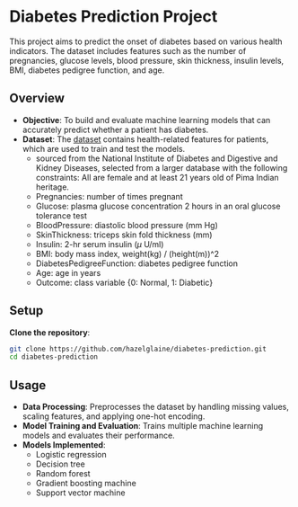 # Diabetes Prediction Project

This project aims to predict the onset of diabetes based on various health indicators. The dataset includes features such as the number of pregnancies, glucose levels, blood pressure, skin thickness, insulin levels, BMI, diabetes pedigree function, and age.

## Overview

- **Objective**: To build and evaluate machine learning models that can accurately predict whether a patient has diabetes.
- **Dataset**: The <a href="https://www.kaggle.com/datasets/mathchi/diabetes-data-set"> dataset</a> contains health-related features for patients, which are used to train and test the models.
     - sourced from the National Institute of Diabetes and Digestive and Kidney Diseases, selected from a larger database with the following constraints: All are female and at least 21 years old of Pima Indian heritage.
     - Pregnancies: number of times pregnant
     - Glucose: plasma glucose concentration 2 hours in an oral glucose tolerance test
     - BloodPressure: diastolic blood pressure (mm Hg)
     - SkinThickness: triceps skin fold thickness (mm)
     - Insulin: 2-hr serum insulin ($\mu$ U/ml)
     - BMI: body mass index, weight(kg) / (height(m))^2
     - DiabetesPedigreeFunction: diabetes pedigree function
     - Age: age in years
     - Outcome: class variable {0: Normal, 1: Diabetic}

## Setup

**Clone the repository**:
   ```bash
   git clone https://github.com/hazelglaine/diabetes-prediction.git
   cd diabetes-prediction
  ```

## Usage

- **Data Processing**: Preprocesses the dataset by handling missing values, scaling features, and applying one-hot encoding.
- **Model Training and Evaluation**: Trains multiple machine learning models and evaluates their performance.
- **Models Implemented**:
   - Logistic regression
   - Decision tree
   - Random forest
   - Gradient boosting machine
   - Support vector machine
